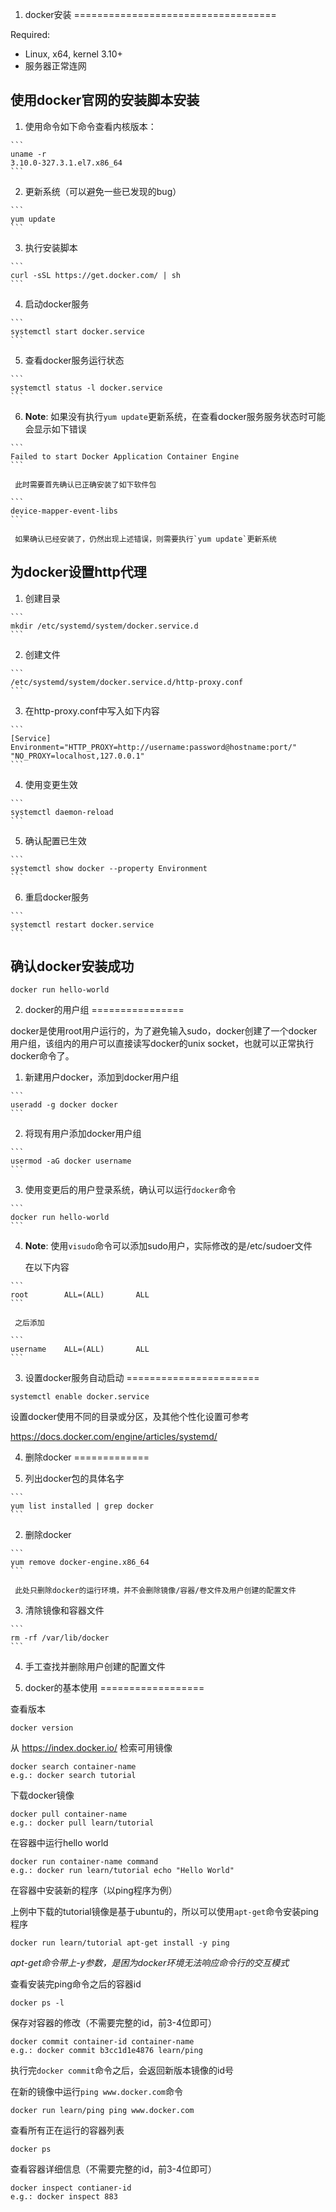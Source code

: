 ﻿1. docker安装
===================================

Required:
 * Linux, x64, kernel 3.10+
 * 服务器正常连网

使用docker官网的安装脚本安装
--------------------------

  1. 使用命令如下命令查看内核版本：

    ```
    uname -r
    3.10.0-327.3.1.el7.x86_64
    ```
  
  2. 更新系统（可以避免一些已发现的bug）

    ```
    yum update
    ```

  3. 执行安装脚本

    ```
    curl -sSL https://get.docker.com/ | sh
    ```

  4. 启动docker服务

    ```
    systemctl start docker.service
    ```

  5. 查看docker服务运行状态

    ```
    systemctl status -l docker.service
    ```

  6. **Note**: 如果没有执行`yum update`更新系统，在查看docker服务服务状态时可能会显示如下错误
  
    ```
    Failed to start Docker Application Container Engine
    ```
  
     此时需要首先确认已正确安装了如下软件包
  
    ```
    device-mapper-event-libs
    ```

     如果确认已经安装了，仍然出现上述错误，则需要执行`yum update`更新系统

为docker设置http代理
-------------------

  1. 创建目录

    ```
    mkdir /etc/systemd/system/docker.service.d
    ```

  2. 创建文件
  
    ```
    /etc/systemd/system/docker.service.d/http-proxy.conf
    ```

  3. 在http-proxy.conf中写入如下内容

    ```
    [Service]
    Environment="HTTP_PROXY=http://username:password@hostname:port/" "NO_PROXY=localhost,127.0.0.1"
    ```

  4. 使用变更生效

    ```
    systemctl daemon-reload
    ```

  5. 确认配置已生效

    ```
    systemctl show docker --property Environment
    ```

  6. 重启docker服务

    ```
    systemctl restart docker.service
    ```

确认docker安装成功
-----------------

```
docker run hello-world
```

2. docker的用户组
================

docker是使用root用户运行的，为了避免输入sudo，docker创建了一个docker用户组，该组内的用户可以直接读写docker的unix socket，也就可以正常执行docker命令了。

  1. 新建用户docker，添加到docker用户组

    ```
    useradd -g docker docker
    ```
  
  2. 将现有用户添加docker用户组

    ```
    usermod -aG docker username
    ```
  
  3. 使用变更后的用户登录系统，确认可以运行`docker`命令

    ```
    docker run hello-world
    ```
  
  4. **Note**: 使用`visudo`命令可以添加sudo用户，实际修改的是/etc/sudoer文件
  
     在以下内容

    ```
    root        ALL=(ALL)       ALL
    ```

     之后添加

    ```
    username    ALL=(ALL)       ALL
    ```


3. 设置docker服务自动启动
=======================

```
systemctl enable docker.service
```

设置docker使用不同的目录或分区，及其他个性化设置可参考

https://docs.docker.com/engine/articles/systemd/

4. 删除docker
=============

  1. 列出docker包的具体名字

    ```
    yum list installed | grep docker
    ```
  
  2. 删除docker

    ```
    yum remove docker-engine.x86_64
    ```

     此处只删除docker的运行环境，并不会删除镜像/容器/卷文件及用户创建的配置文件
  
  3. 清除镜像和容器文件

    ```
    rm -rf /var/lib/docker
    ```
  
  4. 手工查找并删除用户创建的配置文件

5. docker的基本使用
==================

查看版本

```
docker version
```

从 https://index.docker.io/ 检索可用镜像

```
docker search container-name
e.g.: docker search tutorial
```

下载docker镜像

```
docker pull container-name
e.g.: docker pull learn/tutorial
```

在容器中运行hello world

```
docker run container-name command
e.g.: docker run learn/tutorial echo "Hello World"
```

在容器中安装新的程序（以ping程序为例）

上例中下载的tutorial镜像是基于ubuntu的，所以可以使用`apt-get`命令安装ping程序

```
docker run learn/tutorial apt-get install -y ping
```

*apt-get命令带上-y参数，是困为docker环境无法响应命令行的交互模式*

查看安装完ping命令之后的容器id

```
docker ps -l
```

保存对容器的修改（不需要完整的id，前3-4位即可）

```
docker commit container-id container-name
e.g.: docker commit b3cc1d1e4876 learn/ping
```

执行完`docker commit`命令之后，会返回新版本镜像的id号

在新的镜像中运行`ping www.docker.com`命令

```
docker run learn/ping ping www.docker.com
```

查看所有正在运行的容器列表

```
docker ps
```

查看容器详细信息（不需要完整的id，前3-4位即可）

```
docker inspect contianer-id
e.g.: docker inspect 883
```
